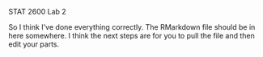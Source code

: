 STAT 2600 Lab 2

So I think I've done everything correctly. 
The RMarkdown file should be in here somewhere. 
I think the next steps are for you to pull the file and then edit your parts.